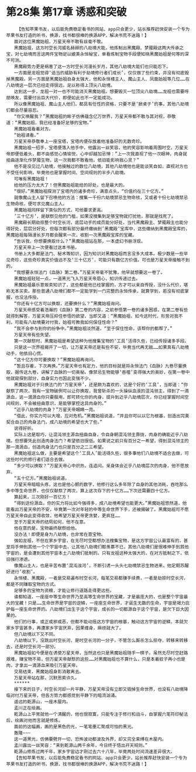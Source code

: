 # 第28集 第17章 诱惑和突破
        【告知苹果书友，以后能免费稳定看书的网站、app只会更少，站长推荐赶快安装一个专为苹果书友打造的听书，换源，找书都很棒的换源APP，解决书荒不迷路！】
       面对这位黑魔始祖，万星天帝不敢有丝毫不敬。
       黑魔始祖，这方时空长河威名赫赫的八劫境大能，他炼制出黑魔殿、梦魇殿这两大传承之宝，对七劫境而言这两件宝物足以媲美永恒秘宝，单看炼制宝物手段便知晓黑魔始祖是何等的深不可测。
       黑魔殿势力更是祸害了这一方时空长河漫长岁月，其他八劫境大能们也只能忍下。
       一方面是龙祖觉得‘适当的威胁有利于劫境修行者们成长’，仅仅做了些约束，并没有彻底毁掉黑魔殿。另一方面是黑魔始祖自身太强大，他和永恒楼主人、魔山主人、凤凰始祖等几位……在八劫境这一层次已经走得很远，足以称得上顶尖八劫境。
       达到这一步，龙祖一对一也不可能消灭黑魔始祖。想要毁灭一位顶尖八劫境……龙祖也需要呼朋唤友，需要付出巨大代价，即便如此也不一定能成功。
       所以像黑魔始祖、魔山主人他们，都具有任性的资格，只要不是‘掀桌子’的事，其他八劫境们都会尽量容忍。
       “你又唤醒我？”黑魔始祖的眸子仿佛蕴含亿万世界，万星天帝都不敢与其对视，恭敬道：“黑魔始祖，我已经准备好足够的宝物。”
       黑魔始祖看着对方。
       “始祖请看。”
       万星天帝恭敬奉上一座宝塔，宝塔内便存放着他准备好的无数奇珍。
       黑魔始祖一招手，宝塔便落入他手中，他露出一丝笑容，他的笑容影响着周围时空，万星天帝即便低着头，都不由感觉心情愉悦，心中却越加忌惮：”上一次我直视了他一次眼神，肉身就扭曲逐渐化作梦魇生物，这一次我都不敢看他，依旧能影响我心灵？”
       他不是没见过八劫境，他接触过的数位八劫境，其他八劫境他也是能谈笑自如，直视对方也不受任何影响，毕竟他也是掌握时间、空间规则的半步八劫境。
       可唯有黑魔始祖！
       给他的压力太大了！但黑魔始祖能给的好处，也是最大的。
       “很好。”黑魔始祖探测了宝塔内的诸多奇珍，满意点头，“价值约在三十亿方。”
       就像魔山主人留下召唤他的方法：搜集一千份六劫境禁忌生物命核，又或者十份七劫境禁忌生物命核，便可求见魔山主人。
       黑魔始祖同样留下类似的方式，可他要求更高。
       ’三十亿方’，是献祭见他的门槛，如果没搜集到足够宝物就打扰他，那就是找死了。
       黑魔殿长期劫掠整个时空长河，底层动手的成员能分好处，当代黑魔殿主、梦魇殿主也能分得好处，层层分好处，但每次都有部分最终缴纳到’黑魔殿‘宝库中，这些缴纳到黑魔殿宝库的，黑魔始祖每隔漫长岁月都会醒来一次，收割一次黑魔殿宝库的宝藏。
       “告诉我，你想要换取什么？”黑魔始祖站在那，一本虚幻书册浮现。
       万星天帝上一次便看过这本书册。
       书册上大多都是法门、秘术等知识，因为知识对黑魔始祖而言没多大成本。极少数是一些罕见奇珍，这些奇珍真实价值远不及‘三十亿方’，可能只有数亿方价值。可也是万星天帝接触不到的。
       “我想要永恒法门《血脉》第二卷。”万星天帝毫不犹豫，他早就想要这一卷了。
       黑魔始祖轻轻一点，一道黑光飞入万星天帝眉心，知识传递过去。
       黑魔始祖最乐意贩卖知识了，这些都是他已经掌握的，方才可以亲自传授，没什么代价，堪称无本买卖。那些普通八劫境们都不一定能学到一门完整的永恒传承，就算学到，若没有彻底掌握，也没法传授。
       “你还有十亿方可以换取，还要换什么？”黑魔始祖询问。
       万星天帝感受着浩瀚的《血脉》第二卷的内容，之前参悟第一卷的诸多困惑，在第二卷有些就得到解答，万星天帝压抑住参悟的欲望，当即又道：“黑魔始祖，如今这时代，形势对我不利，可能有八劫境要对付我，始祖可教我如何保住性命？”
       “我不会参与到你的纷争中。”黑魔始祖淡然道，“至于保住性命，该帮你的都帮了。”
       万星天帝有些失望。
       第一次献祭时，黑魔始祖是希望这种为他搜集宝物的‘工具’活得久些，已经传授诸多手段。
       只是这一次界祖揭开了一切，让万星天帝还是有些不安，毕竟当代再无敌……如果真有八劫境动手，他依旧心慌。
       “这十亿方你可要换取？”黑魔始祖再询问。
       “暂且存着，下次再换。”万星天帝也有定力，他的目标就是将永恒法门《血脉》九卷尽量换取，据传这九卷，讲解了血脉的一切奥秘。像禁忌生物能够‘吞噬’变得强大的奥妙，在第一卷中他就窥探到部分，自身实力也因此变强不少。
       黑魔始祖对于只换法门的‘万星天帝’，还是颇为喜欢的，这是个好的‘工具’，当即道：“你献祭了两次，我有一宝物破例可以让你换取，我曾斩杀的一头操纵血液的混沌领主，得到了一滴源血，这一滴源血你只要服用，即可转化你的肉身，提升到近乎八劫境层次，你已经掌握时间空间规则，不会被扭曲意识，是能够掌控这具肉身的。”
       “近乎八劫境的肉身？”万星天帝眼睛一亮。
       “借此，你实力可以大增，应对危机。”黑魔始祖说道，“并且你可以以它为根基，创造出完美契合自己的肉身法门，成八劫境的希望也大了些。”
       说得好听。
       实际上这是取巧，让混沌领主源血扭曲自身，令自身朝混沌领主靠拢，肉身的确能近乎八劫境。但想要凭此创造肉身法门？希望依旧很低。如果说之前只有百分之一希望，得到混沌领主的那一滴源血，创造肉身法门也只是百分之二三希望。
       黑魔始祖这么做，主要是希望这个‘工具人’能活得久些，很多事他们八劫境不适合去做，可这些时代的修行者们适合去做。
       “多少可以换取？”万星天帝心中炽热，连追问。亲身体会近乎八劫境层次的肉身，他不愿放弃。
       “五十亿方。”黑魔始祖说道。
       万星天帝暗暗头疼，这也是他心颤的数字，他修行这么多年除了自身的其他消耗，吞吃那么多中等生命世界，也仅仅献祭了两次，算上这次存下的十亿方……下次还需要四十亿方。
       算起来，三次刚好一百亿方！
       “得到这份源血，你的实力将比如今强得多，成八劫境希望也能更大。”黑魔始祖悠然道，他能看出万星天帝的不安，毕竟第一次对年轻的中等生命世界下手，还被揭破了。黑魔始祖可不愿万星天帝自此变得收敛，他希望万星天帝更贪婪，更疯狂……
       至于万星天帝的结局如何，他不在意。
       他在意的是，宝物最终献祭给他。
       没办法！即便是身为八劫境，也非常在意宝物。
       强如龙祖，不但在家乡宇宙，在无尽时空都想办法搜集宝物，是这方宇宙公认最富有的，甚至将手伸到其他一个个宇宙中去，让其他八劫境们都羡慕不已，其他八劫境们是很难伸手到其他宇宙的，是会遭到其他宇宙本土八劫境们抵制的。只有龙祖这种太强大的，在对方抵制之下，依旧强行渗透。
       像魔山主人，也是辛苦布置‘混沌浊河’，不断引诱一头头七劫境禁忌生物进来，他定期苏醒好进行’收割’。
       永恒楼、黑魔殿，一者是交易遍布时空长河，每笔交易都赚手续费，一者是劫掠时空长河，都是不同赚取宝物的方式。
       足够多的宝物为资粮，才能让修行道路走得更远些。
       谁都知道，一座座中等生命世界乃至高等生命世界的宝藏，才是最庞大的，也是整个宇宙最大的宝藏！只是……生命世界是宇宙的逆鳞，一座座生命世界，才诞生无数的生命，宇宙是竭力庇护每一座生命世界的。八劫境们出生于这个宇宙，成长的一切都源自于这个宇宙，是欠下巨大因果的。
       他们的行事，或正或邪或恶，但都不能动摇这方宇宙的根基，触动这方宇宙的逆鳞，本就欠家乡宇宙甚多，再遭家乡宇宙厌弃，因果缠身，麻烦就大了。
       但八劫境以下又不同。
       八劫境以下，没跳出时空长河，是时空长河的一分子，不管怎么厮杀怎么掠夺，转移来转移去，还是时空长河一部分。
       黑魔始祖如今便是在诱使万星天帝，当然这也只是黑魔始祖随手一棋子。虽然无尽时空赶路艰难，赚宝物不易，但万星天帝献祭的这些……对黑魔始祖也不算什么，只是本着蚊子再小也是肉，才拿出一滴源血来吸引万星天帝。
       交易结束，黑魔始祖身影消散离去。
       万星天帝站在那，沉默思索许久。
       ******
       接下来的日子，时空长河却一片平静，万星天帝没有立即又毁掉生命世界，也没有八劫境降临对付万星天帝，但各方势力都感觉到平静下的暗流汹涌。
       遥远的乾源山，一座木屋内。
       孟川正在绘画。
       乾源山上平常就他一个清醒的，他也很寂寞，只能专注于修行和战斗，自掌握六笔符印秘法后，绘画对他而言就是修炼。
       面前的这幅画，画的是黑色的光，一笔笔墨汇聚成可怕的黑光。
       轰隆~~~
       这一道黑光，仿佛要劈开一切，恐怖波动都波及外界，却又完全束缚在木屋内。
       孟川露出一丝笑容：“来到乾源山两千余年，今日终于悟出开天规则。”
       乾源山修炼过两千年，家乡宇宙边才刚过去六十八年，毕竟两处时间流速差异很大。
       【告知苹果书友，以后能免费稳定看书的网站、app只会更少，站长推荐赶快安装一个专为苹果书友打造的听书，换源，找书都很棒的换源APP，解决书荒不迷路！】